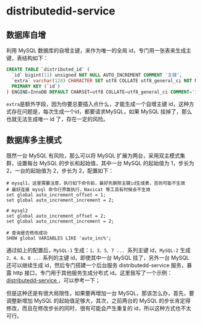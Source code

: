 # distributedid-service

## 数据库自增

利用 MySQL 数据库的自增主键，来作为唯一的全局 id，专门用一张表来生成主键，表结构如下：

```sql
CREATE TABLE `distributed_id` (
  `id` bigint(11) unsigned NOT NULL AUTO_INCREMENT COMMENT '主键',
  `extra` varchar(128) CHARACTER SET utf8 COLLATE utf8_general_ci NOT NULL DEFAULT '' COMMENT '额外字段',
  PRIMARY KEY (`id`)
) ENGINE=InnoDB DEFAULT CHARSET=utf8 COLLATE=utf8_general_ci COMMENT='主键id生成';
```

`extra`是额外字段，因为你要总要插入点什么，才能生成一个自增主键 id，这种方式存在问题是，每次生成一个id，都要请求MySQL，如果 MySQL 挂掉了，那么也就无法生成唯一 id 了，存在一定的风险。

## 数据库多主模式

既然一台 MySQL 有风险，那么可以将 MySQL 扩展为两台，采用双主模式集群，设置每台 MySQL 的步长和起始值，其中一台 MySQL 的起始值为 1，步长为 2，一台的起始值为 2，步长为 2，配置如下：

```
# mysql1，这里需要注意，执行如下命令前，最好先删除主键id生成表，否则可能不生效
# 最好连接 mysql 命令行界面执行，Navicat 等工具有时候会不生效
set global auto_increment_offset = 1;
set global auto_increment_increment = 2;

# mysql2
set global auto_increment_offset = 2;
set global auto_increment_increment = 2;

# 查询是否修改成功
SHOW global VARIABLES LIKE 'auto_inc%'; 
```

通过如上的配置后，`MySQL-1` 生成：`1、3、5、7 ... `系列主键 id，`MySQL-2` 生成 `2、4、6、8 ...` 系列的主键 id，即使其中一台 MySQL 挂了，另外一台 MySQL 还可以继续生成 id，然后专门搭建一个后台服务 distributedd-service 服务，暴露 http 接口，专门用于其他服务生成分布式 id。这里我写了一个示例：[distributedd-service ](https://github.com/superleeyom/distributedid-service)，可以参考一下；

但是这种还是有很大局限性，如果要再增加一台 MySQL，那该怎么办，首先，要调整新增加 MySQL 的起始值足够大，其次，之前两台的 MySQL 的步长肯定得修改，而且在修改步长的同时，很有可能会产生重复的 id，所以这种方式也不太可行。